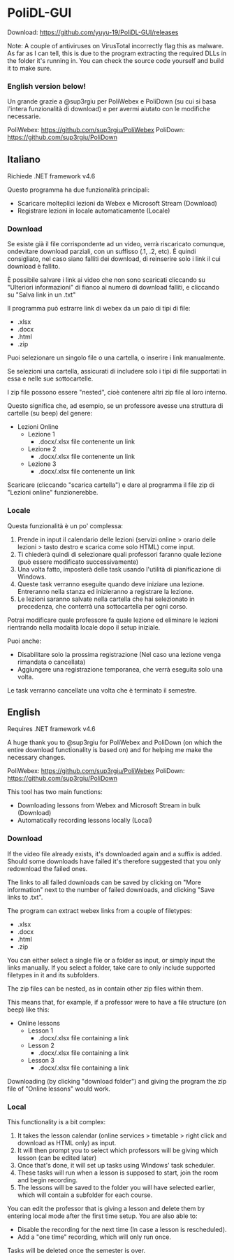 # PoliDL-GUI

Download: https://github.com/yuyu-19/PoliDL-GUI/releases

Note: A couple of antiviruses on VirusTotal incorrectly flag this as malware. As far as I can tell, this is due to the program extracting the required DLLs in the folder it's running in. You can check the source code yourself and build it to make sure.

### English version below!

Un grande grazie a @sup3rgiu per PoliWebex e PoliDown (su cui si basa l'intera funzionalità di download) e per avermi aiutato con le modifiche necessarie.

PoliWebex: https://github.com/sup3rgiu/PoliWebex
PoliDown: https://github.com/sup3rgiu/PoliDown

## Italiano

Richiede .NET framework v4.6

Questo programma ha due funzionalità principali:
  - Scaricare molteplici lezioni da Webex e Microsoft Stream (Download)
  - Registrare lezioni in locale automaticamente (Locale)
 
### Download
Se esiste già il file corrispondente ad un video, verrà riscaricato comunque, ondevitare download parziali, con un suffisso (.1, .2, etc). È quindi consigliato, nel caso siano falliti dei download, di reinserire solo i link il cui download è fallito. 

È possibile salvare i link ai video che non sono scaricati cliccando su "Ulteriori informazioni" di fianco al numero di download falliti, e cliccando su "Salva link in un .txt"

Il programma può estrarre link di webex da un paio di tipi di file:
  - .xlsx
  - .docx
  - .html
  - .zip

Puoi selezionare un singolo file o una cartella, o inserire i link manualmente.

Se selezioni una cartella, assicurati di includere solo i tipi di file supportati in essa e nelle sue sottocartelle.



I zip file possono essere "nested", cioè contenere altri zip file al loro interno.

Questo significa che, ad esempio, se un professore avesse una struttura di cartelle (su beep) del genere:

 - Lezioni Online
 	- Lezione 1
 		- .docx/.xlsx file contenente un link
	- Lezione 2
		- .docx/.xlsx file contenente un link
	- Lezione 3
		- .docx/.xlsx file contenente un link
      

Scaricare (cliccando "scarica cartella") e dare al programma il file zip di "Lezioni online" funzionerebbe.

### Locale
Questa funzionalità è un po' complessa:
  1. Prende in input il calendario delle lezioni (servizi online > orario delle lezioni > tasto destro e scarica come solo HTML) come input.
  2. Ti chiederà quindi di selezionare quali professori faranno quale lezione (può essere modificato successivamente)
  3. Una volta fatto, imposterà delle task usando l'utilità di pianificazione di Windows.
  4. Queste task verranno eseguite quando deve iniziare una lezione. Entreranno nella stanza ed inizieranno a registrare la lezione.
  5. Le lezioni saranno salvate nella cartella che hai selezionato in precedenza, che conterrà una sottocartella per ogni corso.
  
 Potrai modificare quale professore fa quale lezione ed eliminare le lezioni rientrando nella modalità locale dopo il setup iniziale.
 
 Puoi anche:
  - Disabilitare solo la prossima registrazione (Nel caso una lezione venga rimandata o cancellata)
  - Aggiungere una registrazione temporanea, che verrà eseguita solo una volta.
  
 Le task verranno cancellate una volta che è terminato il semestre.


## English

Requires .NET framework v4.6

A huge thank you to @sup3rgiu for PoliWebex and PoliDown (on which the entire download functionality is based on) and for helping me make the necessary changes.

PoliWebex: https://github.com/sup3rgiu/PoliWebex
PoliDown: https://github.com/sup3rgiu/PoliDown

This tool has two main functions:
  - Downloading lessons from Webex and Microsoft Stream in bulk   (Download)
  - Automatically recording lessons locally  (Local)

### Download
If the video file already exists, it's downloaded again and a suffix is added. Should some downloads have failed it's therefore suggested that you only redownload the failed ones.

The links to all failed downloads can be saved by clicking on "More information" next to the number of failed downloads, and clicking "Save links to .txt".

The program can extract webex links from a couple of filetypes:
  - .xlsx
  - .docx
  - .html
  - .zip
  
 You can either select a single file or a folder as input, or simply input the links manually. 
 If you select a folder, take care to only include supported filetypes in it and its subfolders.
 
 The zip files can be nested, as in contain other zip files within them.
 
 This means that, for example, if a professor were to have a file structure (on beep) like this:
- Online lessons
	- Lesson 1
		- .docx/.xlsx file containing a link
	- Lesson 2
		- .docx/.xlsx file containing a link
	- Lesson 3
		- .docx/.xlsx file containing a link

Downloading (by clicking "download folder") and giving the program the zip file of "Online lessons" would work.

### Local
This functionality is a bit complex:
  1. It takes the lesson calendar (online services > timetable > right click and download as HTML only) as input.
  2. It will then prompt you to select which professors will be giving which lesson (can be edited later)
  3. Once that's done, it will set up tasks using Windows' task scheduler.
  4. These tasks will run when a lesson is supposed to start, join the room and begin recording.
  5. The lessons will be saved to the folder you will have selected earlier, which will contain a subfolder for each course.
 
 You can edit the professor that is giving a lesson and delete them by entering local mode after the first time setup.
 You are also able to:
  - Disable the recording for the next time (In case a lesson is rescheduled).
  - Add a "one time" recording, which will only run once.
 
 Tasks will be deleted once the semester is over.
